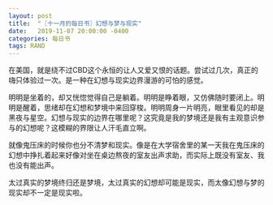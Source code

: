 ```yaml
---
layout: post
title:  "〖十一月的每日书〗幻想与梦与现实"
date:   2019-11-07 20:00:00 -0400
categories: 每日书
tags: RAND
---
```


在美国，就是绕不过CBD这个永恒的让人又爱又恨的话题。尝试过几次，真正的嗨只体验过一次。是一种在幻想与现实边界漫游的可怕的感觉。

明明是坐着的，却又恍惚觉得自己是躺着。明明是睁着眼，又仿佛随时要闭上。明明是醒着，思绪却在幻想和梦境中来回穿梭。明明周身一片明亮，眼里看见的却是黑夜与星空。幻想与现实的边界在哪里呢？这究竟是我的梦境还是我有主观意识参与的幻想呢？这模糊的界限让人汗毛直立啊。

就像鬼压床的时候你也分不清梦和现实。像是在大学宿舍里的某一天我在鬼压床的幻想中挣扎着起来好像对坐在桌边熬夜的室友出声求助，而实际上既没有室友、我也没有能出声。

太过真实的梦境终归还是梦境，太过真实的幻想却可能是现实，而太像幻想与梦的现实却不一定是现实啦。